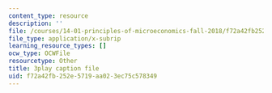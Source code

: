 ```yaml
---
content_type: resource
description: ''
file: /courses/14-01-principles-of-microeconomics-fall-2018/f72a42fb252e5719aa023ec75c578349_ftmvsahQ6Wo.vtt
file_type: application/x-subrip
learning_resource_types: []
ocw_type: OCWFile
resourcetype: Other
title: 3play caption file
uid: f72a42fb-252e-5719-aa02-3ec75c578349
---
```

